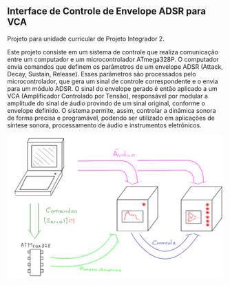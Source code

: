 ## Interface de Controle de Envelope ADSR para VCA
Projeto para unidade curricular de Projeto Integrador 2.

Este projeto consiste em um sistema de controle que realiza comunicação entre um computador e um microcontrolador ATmega328P. 
O computador envia comandos que definem os parâmetros de um envelope ADSR (Attack, Decay, Sustain, Release). 
Esses parâmetros são processados pelo microcontrolador, que gera um sinal de controle correspondente e o envia para um módulo ADSR. 
O sinal do envelope gerado é então aplicado a um VCA (Amplificador Controlado por Tensão), responsável por modular a amplitude 
do sinal de áudio provindo de um sinal original, conforme o envelope definido. O sistema permite, assim, controlar a dinâmica sonora 
de forma precisa e programável, podendo ser utilizado em aplicações de síntese sonora, processamento de áudio e instrumentos eletrônicos.

![](concept/concept.png)

